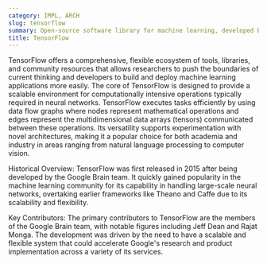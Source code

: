 ```yaml
---
category: IMPL, ARCH
slug: tensorflow
summary: Open-source software library for machine learning, developed by Google, used for designing, building, and training deep learning models.
title: TensorFlow
---
```


TensorFlow offers a comprehensive, flexible ecosystem of tools, libraries, and community resources that allows researchers to push the boundaries of current thinking and developers to build and deploy machine learning applications more easily. The core of TensorFlow is designed to provide a scalable environment for computationally intensive operations typically required in neural networks. TensorFlow executes tasks efficiently by using data flow graphs where nodes represent mathematical operations and edges represent the multidimensional data arrays (tensors) communicated between these operations. Its versatility supports experimentation with novel architectures, making it a popular choice for both academia and industry in areas ranging from natural language processing to computer vision.

Historical Overview:
TensorFlow was first released in 2015 after being developed by the Google Brain team. It quickly gained popularity in the machine learning community for its capability in handling large-scale neural networks, overtaking earlier frameworks like Theano and Caffe due to its scalability and flexibility.

Key Contributors:
The primary contributors to TensorFlow are the members of the Google Brain team, with notable figures including Jeff Dean and Rajat Monga. The development was driven by the need to have a scalable and flexible system that could accelerate Google's research and product implementation across a variety of its services.